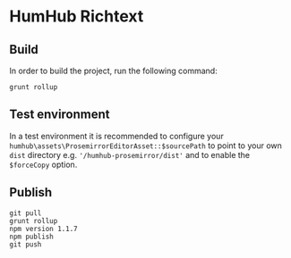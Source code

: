 # HumHub Richtext

## Build

In order to build the project, run the following command:

```
grunt rollup
```

## Test environment

In a test environment it is recommended to configure your `humhub\assets\ProsemirrorEditorAsset::$sourcePath` to point
to your own `dist` directory e.g. `'/humhub-prosemirror/dist'` and to enable the `$forceCopy` option.

## Publish

``` 
git pull
grunt rollup
npm version 1.1.7
npm publish
git push
``` 
